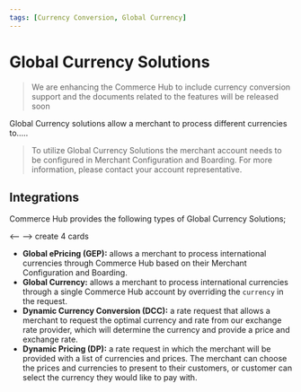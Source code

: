 ```yaml
---
tags: [Currency Conversion, Global Currency]
---
```


# Global Currency Solutions

<!-- theme: danger -->
> We are enhancing the Commerce Hub to include currency conversion support and the documents related to the features will be released soon

Global Currency solutions allow a merchant to process different currencies to.....

<!-- theme: info -->
> To utilize Global Currency Solutions the merchant account needs to be configured in Merchant Configuration and Boarding. For more information, please contact your account representative.

## Integrations

Commerce Hub provides the following types of Global Currency Solutions;

<-- --> create 4 cards
 - **Global ePricing (GEP):** allows a merchant to process international currencies through Commerce Hub based on their Merchant Configuration and Boarding.
 - **Global Currency:** allows a merchant to process international currencies through a single Commerce Hub account by overriding the `currency` in the request.
 - **Dynamic Currency Conversion (DCC):** a rate request that allows a merchant to request the optimal currency and rate from our exchange rate provider, which will determine the currency and provide a price and exchange rate.
 - **Dynamic Pricing (DP):** a rate request in which the merchant will be provided with a list of currencies and prices. The merchant can choose the prices and currencies to present to their customers, or customer can select the currency they would like to pay with.

